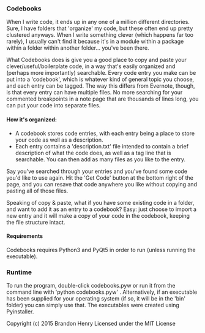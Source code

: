 ### CodebooksWhen I write code, it ends up in any one of a million different directories. Sure, I have folders that 'organize' my code, but these often end up pretty clustered anyways. When I write something clever (which happens far too rarely), I usually can't find it because it's in a module within a package within a folder within another folder... you've been there.What Codebooks does is give you a good place to copy and paste your clever/useful/boilerplate code, in a way that's easily organized and (perhaps more importantly) searchable. Every code entry you make can be put into a 'codebook', which is whatever kind of general topic you choose, and each entry can be tagged. The way this differs from Evernote, though, is that every entry can have multiple files. No more searching for your commented breakpoints in a note page that are thousands of lines long, you can put your code into separate files.#### How it's organized:- A codebook stores code entries, with each entry being a place to store your code as well as a description.- Each entry contains a 'description.txt' file intended to contain a brief description of what the code does, as well as a tag line that is searchable. You can then add as many files as you like to the entry.Say you've searched through your entries and you've found some code you'd like to use again. Hit the 'Get Code' button at the bottom right of the page, and you can resave that code anywhere you like without copying and pasting all of those files.Speaking of copy & paste, what if you have some existing code in a folder, and want to add it as an entry to a codebook? Easy: just choose to import a new entry and it will make a copy of your code in the codebook, keeping the file structure intact.#### RequirementsCodebooks requires Python3 and PyQt5 in order to run (unless running the executable).### RuntimeTo run the program, double-click codebooks.pyw or run it from the command line with 'python codebooks.pyw' . Alternatively, if an executable has been supplied for your operating system (if so, it will be in the 'bin' folder) you can simply use that. The executables were created using Pyinstaller.Copyright (c) 2015 Brandon HenryLicensed under the MIT License